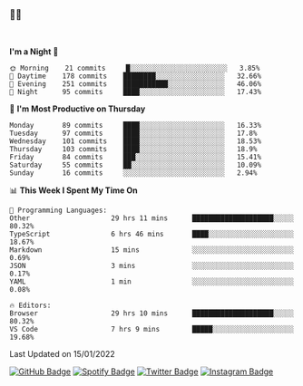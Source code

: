 ### 🤙🍺

<!-- <a href="https://github-readme-stats.vercel.app/api?username=hzak2xx&count_private=true&show_icons=true&theme=dracula">
  <img align="center" src="https://github-readme-stats.vercel.app/api?username=hzak2xx&count_private=true&show_icons=true&theme=dracula" />
</a>
</br> -->
</br>

<!--START_SECTION:waka-->
**I'm a Night 🦉** 

```text
🌞 Morning    21 commits     █░░░░░░░░░░░░░░░░░░░░░░░░   3.85% 
🌆 Daytime    178 commits    ████████░░░░░░░░░░░░░░░░░   32.66% 
🌃 Evening    251 commits    ███████████░░░░░░░░░░░░░░   46.06% 
🌙 Night      95 commits     ████░░░░░░░░░░░░░░░░░░░░░   17.43%

```
📅 **I'm Most Productive on Thursday** 

```text
Monday       89 commits     ████░░░░░░░░░░░░░░░░░░░░░   16.33% 
Tuesday      97 commits     ████░░░░░░░░░░░░░░░░░░░░░   17.8% 
Wednesday    101 commits    ████░░░░░░░░░░░░░░░░░░░░░   18.53% 
Thursday     103 commits    ████░░░░░░░░░░░░░░░░░░░░░   18.9% 
Friday       84 commits     ███░░░░░░░░░░░░░░░░░░░░░░   15.41% 
Saturday     55 commits     ██░░░░░░░░░░░░░░░░░░░░░░░   10.09% 
Sunday       16 commits     ░░░░░░░░░░░░░░░░░░░░░░░░░   2.94%

```


📊 **This Week I Spent My Time On** 

```text
💬 Programming Languages: 
Other                    29 hrs 11 mins      ████████████████████░░░░░   80.32% 
TypeScript               6 hrs 46 mins       ████░░░░░░░░░░░░░░░░░░░░░   18.67% 
Markdown                 15 mins             ░░░░░░░░░░░░░░░░░░░░░░░░░   0.69% 
JSON                     3 mins              ░░░░░░░░░░░░░░░░░░░░░░░░░   0.17% 
YAML                     1 min               ░░░░░░░░░░░░░░░░░░░░░░░░░   0.08%

🔥 Editors: 
Browser                  29 hrs 10 mins      ████████████████████░░░░░   80.32% 
VS Code                  7 hrs 9 mins        █████░░░░░░░░░░░░░░░░░░░░   19.68%

```


 Last Updated on 15/01/2022
<!--END_SECTION:waka-->

[![GitHub Badge](https://img.shields.io/badge/GitHub-100000?style=for-the-badge&logo=github&logoColor=white)](https://github.com/hzak2xx)
[![Spotify Badge](https://img.shields.io/badge/Spotify-1ED760?&style=for-the-badge&logo=spotify&logoColor=white)](https://open.spotify.com/user/uf90s6sbbh75a1mt44clkhkvf)
[![Twitter Badge](https://img.shields.io/badge/Twitter-1DA1F2?style=for-the-badge&logo=twitter&logoColor=white)](https://twitter.com/hzak2xx)
[![Instagram Badge](https://img.shields.io/badge/Instagram-E4405F?style=for-the-badge&logo=instagram&logoColor=white)](https://www.instagram.com/hzak2xx/)
